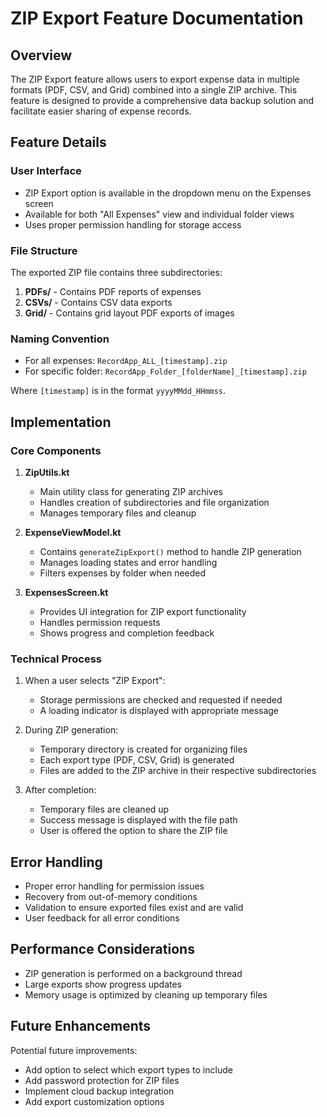 # ZIP Export Feature Documentation

## Overview

The ZIP Export feature allows users to export expense data in multiple formats (PDF, CSV, and Grid) combined into a single ZIP archive. This feature is designed to provide a comprehensive data backup solution and facilitate easier sharing of expense records.

## Feature Details

### User Interface

- ZIP Export option is available in the dropdown menu on the Expenses screen
- Available for both "All Expenses" view and individual folder views
- Uses proper permission handling for storage access

### File Structure

The exported ZIP file contains three subdirectories:
1. **PDFs/** - Contains PDF reports of expenses
2. **CSVs/** - Contains CSV data exports
3. **Grid/** - Contains grid layout PDF exports of images

### Naming Convention

- For all expenses: `RecordApp_ALL_[timestamp].zip`
- For specific folder: `RecordApp_Folder_[folderName]_[timestamp].zip`

Where `[timestamp]` is in the format `yyyyMMdd_HHmmss`.

## Implementation

### Core Components

1. **ZipUtils.kt**
   - Main utility class for generating ZIP archives
   - Handles creation of subdirectories and file organization
   - Manages temporary files and cleanup

2. **ExpenseViewModel.kt**
   - Contains `generateZipExport()` method to handle ZIP generation
   - Manages loading states and error handling
   - Filters expenses by folder when needed

3. **ExpensesScreen.kt**
   - Provides UI integration for ZIP export functionality
   - Handles permission requests
   - Shows progress and completion feedback

### Technical Process

1. When a user selects "ZIP Export":
   - Storage permissions are checked and requested if needed
   - A loading indicator is displayed with appropriate message
   
2. During ZIP generation:
   - Temporary directory is created for organizing files
   - Each export type (PDF, CSV, Grid) is generated
   - Files are added to the ZIP archive in their respective subdirectories
   
3. After completion:
   - Temporary files are cleaned up
   - Success message is displayed with the file path
   - User is offered the option to share the ZIP file

## Error Handling

- Proper error handling for permission issues
- Recovery from out-of-memory conditions
- Validation to ensure exported files exist and are valid
- User feedback for all error conditions

## Performance Considerations

- ZIP generation is performed on a background thread
- Large exports show progress updates
- Memory usage is optimized by cleaning up temporary files

## Future Enhancements

Potential future improvements:
- Add option to select which export types to include
- Add password protection for ZIP files
- Implement cloud backup integration
- Add export customization options 